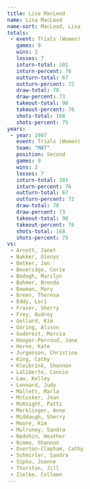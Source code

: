 ```yaml
---
title: Lisa MacLeod
name: Lisa MacLeod
name-sort: MacLeod, Lisa
totals:
 - event: Trials (Women)
   games: 9
   wins: 2
   losses: 7
   inturn-total: 101
   inturn-percent: 76
   outturn-total: 67
   outturn-percent: 72
   draw-total: 70
   draw-percent: 73
   takeout-total: 98
   takeout-percent: 76
   shots-total: 168
   shots-percent: 75
years:
 - year: 1997
   event: Trials (Women)
   team: "MAT"
   position: Second
   games: 9
   wins: 2
   losses: 7
   inturn-total: 101
   inturn-percent: 76
   outturn-total: 67
   outturn-percent: 72
   draw-total: 70
   draw-percent: 73
   takeout-total: 98
   takeout-percent: 76
   shots-total: 168
   shots-percent: 75
vs:
 - Arnott, Janet
 - Bakker, Glenys
 - Betker, Jan
 - Beveridge, Corie
 - Bodogh, Marilyn
 - Bohmer, Brenda
 - Bowman, Mary
 - Breen, Theresa
 - Eddy, Lori
 - Fraser, Sherry
 - Frey, Audrey
 - Gellard, Kim
 - Goring, Alison
 - Gudereit, Marcia
 - Hooper-Perroud, Jane
 - Horne, Kate
 - Jurgenson, Christine
 - King, Cathy
 - Kleibrink, Shannon
 - Laliberte, Connie
 - Law, Kelley
 - Leonard, Judy
 - Mallett, Marla
 - McCusker, Joan
 - McKnight, Patti
 - Merklinger, Anne
 - Middaugh, Sherry
 - Moore, Kim
 - Mulroney, Sandra
 - Nedohin, Heather
 - Nimmo, Shannon
 - Overton-Clapham, Cathy
 - Schmirler, Sandra
 - Sipka, Joanne
 - Thurston, Jill
 - Zielke, Colleen
---
```

